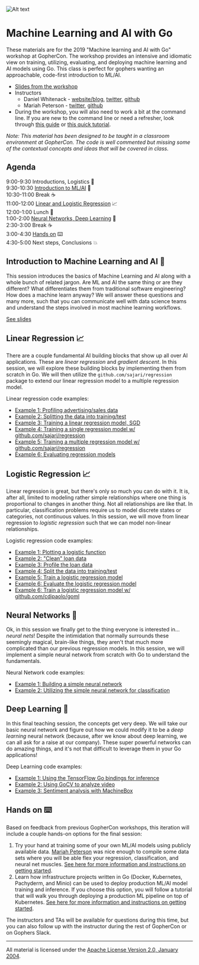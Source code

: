 ![Alt text](https://docs.google.com/drawings/d/e/2PACX-1vT37glyZXd8ViXedt0LCSpzsbWCUSSLhWuR3o5_74tL92fh7zeIo3hVtCzhnpw8IeWAM-KcI419cIkm/pub?w=745&h=310)

# Machine Learning and AI with Go

These materials are for the 2019 "Machine learning and AI with Go" workshop at GopherCon. The workshop provides an intensive and idiomatic view on training, utilizing, evaluating, and deploying machine learning and AI models using Go. This class is perfect for gophers wanting an approachable, code-first introduction to ML/AI.

- [Slides from the workshop](https://docs.google.com/presentation/d/1igJntH89r0qT3BhD-91AewOKz9CZ9FWfOmmicxino7k/edit?usp=sharing)
- Instructors 
  - Daniel Whitenack - [website/blog](http://www.datadan.io/), [twitter](https://twitter.com/dwhitena), [github](https://github.com/dwhitena)
  - Mariah Peterson - [twitter](https://twitter.com/captainnobody1), [github](https://github.com/Soypete)
- During the workshop, you will also need to work a bit at the command line. If you are new to the command line or need a refresher, look through [this guide](http://bit.ly/2SytJAR) or [this quick tutorial](https://lifehacker.com/5633909/who-needs-a-mouse-learn-to-use-the-command-line-for-almost-anything).

*Note: This material has been designed to be taught in a classroom environment at GopherCon. The code is well commented but missing some of the contextual concepts and ideas that will be covered in class.*

## Agenda

9:00-9:30 Introductions, Logistics 🎤   
9:30-10:30 [Introduction to ML/AI](#introduction-to-machine-learning-and-ai-) 🧠   
10:30-11:00 Break ☕   
11:00-12:00 [Linear and Logistic Regression](#linear-regression-) 📈   
12:00-1:00 Lunch 🍕   
1:00-2:00 [Neural Networks, Deep Learning](#neural-networks-) 🤖   
2:30-3:00 Break ☕   
3:00-4:30 [Hands on](#hands-on-%EF%B8%8F) ⌨️   
4:30-5:00 Next steps, Conclusions 💥   

## Introduction to Machine Learning and AI 🧠

This session introduces the basics of Machine Learning and AI along with a whole bunch of related jargon. Are ML and AI the same thing or are they different? What differentiates them from traditional software engineering? How does a machine learn anyway? We will answer these questions and many more, such that you can communicate well with data science teams and understand the steps involved in most machine learning workflows.

[See slides](https://docs.google.com/presentation/d/1igJntH89r0qT3BhD-91AewOKz9CZ9FWfOmmicxino7k/edit?usp=sharing)

## Linear Regression 📈

There are a couple fundamental AI building blocks that show up all over AI applications. These are _linear regression_ and _gradient descent_. In this session, we will explore these building blocks by implementing them from scratch in Go. We will then utilize the `github.com/sajari/regression` package to extend our linear regression model to a multiple regression model.

Linear regression code examples:

- [Example 1: Profiling advertising/sales data](linear_regression/example1/example1.go)
- [Example 2: Splitting the data into training/test](linear_regression/example2/example2.go)
- [Example 3: Training a linear regression model, SGD](linear_regression/example3/example3.go)
- [Example 4: Training a single regression model w/ github.com/sajari/regression](linear_regression/example4/example4.go)
- [Example 5: Training a multiple regression model w/ github.com/sajari/regression](linear_regression/example5/example5.go)
- [Example 6: Evaluating regression models](linear_regression/example6/example6.go)

## Logistic Regression 📈

Linear regression is great, but there's only so much you can do with it. It is, after all, limited to modeling rather simple relationships where one thing is proportional to changes in another thing. Not all relationships are like that. In particular, classification problems require us to model discrete states or categories, not continuous values. In this session, we will move from linear regression to _logistic regression_ such that we can model non-linear relationships.

Logistic regression code examples:

- [Example 1: Plotting a logistic function](logistic_regression/example1/example1.go)
- [Example 2: "Clean" loan data](logistic_regression/example2/example2.go)
- [Example 3: Profile the loan data](logistic_regression/example3/example3.go)
- [Example 4: Split the data into training/test](logistic_regression/example4/example4.go)
- [Example 5: Train a logistic regression model](logistic_regression/example5/example5.go)
- [Example 6: Evaluate the logistic regression model](logistic_regression/example6/example6.go)
- [Example 6: Train a logistic regression model w/ github.com/cdipaolo/goml](logistic_regression/example7/example7.go)

## Neural Networks 🤖

Ok, in this session we finally get to the thing everyone is interested in... _neural nets_! Despite the intimidation that normally surrounds these seemingly magical, brain-like things, they aren't that much more complicated than our previous regression models. In this session, we will implement a simple neural network from scratch with Go to understand the fundamentals.

Neural Network code examples:

- [Example 1: Building a simple neural network](neural_networks/example1/example1.go)
- [Example 2: Utilizing the simple neural network for classification](neural_networks/example2/example2.go)

## Deep Learning 🤖

In this final teaching session, the concepts get very deep. We will take our basic neural network and figure out how we could modify it to be a _deep learning_ neural network (because, after we know about deep learning, we can all ask for a raise at our company). These super powerful networks can do amazing things, and it's not that difficult to leverage them in your Go applications!

Deep Learning code examples:

- [Example 1: Using the TensorFlow Go bindings for inference](deep_learning/example1/example1.go)
- [Example 2: Using GoCV to analyze video](deep_learning/example2/example2.go)
- [Example 3: Sentiment analysis with MachineBox](deep_learning/example3/example3.go)

## Hands on ⌨️ 

Based on feedback from previous GopherCon workshops, this iteration will include a couple hands-on options for the final session:

1. Try your hand at training some of your own ML/AI models using publicly available data. [Mariah Peterson](https://github.com/Soypete) was nice enough to compile some data sets where you will be able flex your regression, classification, and neural net muscles. [See here for more information and instructions on getting started](projects.md).
2. Learn how infrastructure projects written in Go (Docker, Kubernetes, Pachyderm, and Minio) can be used to deploy production ML/AI model training and inference. If you choose this option, you will follow a tutorial that will walk you through deploying a production ML pipeline on top of Kubernetes. [See here for more information and instructions on getting started](https://github.com/dwhitena/pach-go-regression). 

The instructors and TAs will be available for questions during this time, but you can also follow up with the instructor during the rest of GopherCon or on Gophers Slack.



___
All material is licensed under the [Apache License Version 2.0, January 2004](http://www.apache.org/licenses/LICENSE-2.0).
